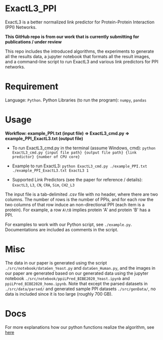 # ExactL3_PPI
ExactL3 is a better normalized link predictor for Protein-Protein Interaction (PPI) Networks.

**This GitHub repo is from our work that is currently submitting for publications / under review**

This repo includes the introduced algorithms, the experiments to generate all the results data, a jupyter notebook that formats all the result images, and a command-line script to run ExactL3 and various link predictors for PPI networks.

# Requirement
Language: ```Python```. Python Libraries (to run the program): ```numpy```, ```pandas```

# Usage
**Workflow: example_PPI.txt (input file) => ExactL3_cmd.py => example_PPI_ExactL3.txt (output file)**

* To run ExactL3_cmd.py in the terminal (assume Windows, cmd):
```python ExactL3_cmd.py {input file path} {output file path} {link predictor} {number of CPU core}```

* Example to run ExactL3:
```python ExactL3_cmd.py ./example_PPI.txt ./example_PPI_ExactL3.txt ExactL3 1```

* Supported Link Predictors (see the paper for reference / details): ```ExactL3```, ```L3```, ```CN```, ```CRA```, ```Sim```, ```CH2_L3```

The input file is a tab-delimited .csv file with no header, where there are two columns. The number of rows is the number of PPIs, and for each row the two columns of that row induce an non-directional PPI (each item is a protein). For example, a row ```A\tB``` implies protein 'A' and protein 'B' has a PPI.

For examples to work with our Python script, see ```./example.py```. Documentations are included as comments in the script.

# Misc
The data in our paper is generated using the script ```./src/notebook/dataGen_Yeast.py``` and ```dataGen_Human.py```, and the images in our paper are generated based on our generated data using the jupyter notebook ```./src/notebook/ppiLPred_BIBE2020_Yeast.ipynb``` and ```ppiLPred_BIBE2020_homo.ipynb```. Note that except the parsed datasets in ```./src/data/parsed/``` and generated sample PPI datasets ```./src/genData/```, no data is included since it is too large (roughly 700 GB).

# Docs
For more explanations how our python functions realize the algorithm, see [here](docs/docs.md)
